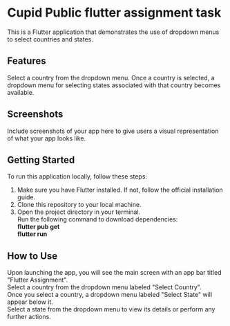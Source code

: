 # Cupid Public  flutter assignment task

This is a Flutter application that demonstrates the use of dropdown menus to select countries and states.

## Features

Select a country from the dropdown menu.
Once a country is selected, a dropdown menu for selecting states associated with that country becomes available.

## Screenshots
Include screenshots of your app here to give users a visual representation of what your app looks like.

## Getting Started
To run this application locally, follow these steps: <br />
1. Make sure you have Flutter installed. If not, follow the official installation guide. <br />
2. Clone this repository to your local machine. <br />
3. Open the project directory in your terminal. <br />
Run the following command to download dependencies: <br />
<b>flutter pub get  <br />
flutter run </b> <br />
## How to Use
Upon launching the app, you will see the main screen with an app bar titled "Flutter Assignment". <br />
Select a country from the dropdown menu labeled "Select Country". <br />
Once you select a country, a dropdown menu labeled "Select State" will appear below it. <br />
Select a state from the dropdown menu to view its details or perform any further actions. <br />

